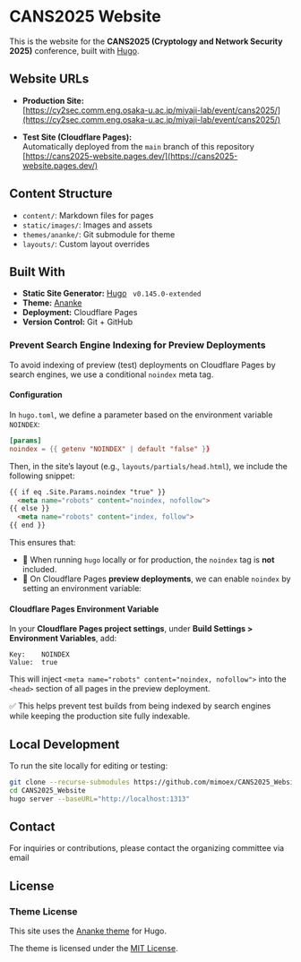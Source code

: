 # CANS2025 Website

This is the website for the **CANS2025 (Cryptology and Network Security 2025)** conference, built with [Hugo](https://gohugo.io/).


## Website URLs

- **Production Site:**  
  [https://cy2sec.comm.eng.osaka-u.ac.jp/miyaji-lab/event/cans2025/](https://cy2sec.comm.eng.osaka-u.ac.jp/miyaji-lab/event/cans2025/)

- **Test Site (Cloudflare Pages):**  
  Automatically deployed from the `main` branch of this repository  
  [https://cans2025-website.pages.dev/](https://cans2025-website.pages.dev/)

  
## Content Structure

- `content/`: Markdown files for pages
- `static/images/`: Images and assets
- `themes/ananke/`: Git submodule for theme
- `layouts/`: Custom layout overrides


## Built With

- **Static Site Generator:** [Hugo](https://gohugo.io/) ` v0.145.0-extended`
- **Theme:** [Ananke](https://github.com/theNewDynamic/gohugo-theme-ananke)
- **Deployment:** Cloudflare Pages
- **Version Control:** Git + GitHub

### Prevent Search Engine Indexing for Preview Deployments

To avoid indexing of preview (test) deployments on Cloudflare Pages by search engines, we use a conditional `noindex` meta tag.

#### Configuration

In `hugo.toml`, we define a parameter based on the environment variable `NOINDEX`:

```toml
[params]
noindex = {{ getenv "NOINDEX" | default "false" }}
```

Then, in the site’s layout (e.g., `layouts/partials/head.html`), we include the following snippet:

```html
{{ if eq .Site.Params.noindex "true" }}
  <meta name="robots" content="noindex, nofollow">
{{ else }}
  <meta name="robots" content="index, follow">
{{ end }}
```

This ensures that:

- 🔹 When running `hugo` locally or for production, the `noindex` tag is **not** included.
- 🔹 On Cloudflare Pages **preview deployments**, we can enable `noindex` by setting an environment variable:

#### Cloudflare Pages Environment Variable

In your **Cloudflare Pages project settings**, under **Build Settings > Environment Variables**, add:

```
Key:    NOINDEX
Value:  true
```

This will inject `<meta name="robots" content="noindex, nofollow">` into the `<head>` section of all pages in the preview deployment.

✅ This helps prevent test builds from being indexed by search engines while keeping the production site fully indexable.




## Local Development

To run the site locally for editing or testing:

```bash
git clone --recurse-submodules https://github.com/mimoex/CANS2025_Website.git
cd CANS2025_Website
hugo server --baseURL="http://localhost:1313"
```


## Contact

For inquiries or contributions, please contact the organizing committee via email  


## License

### Theme License

This site uses the [Ananke theme](https://github.com/theNewDynamic/gohugo-theme-ananke) for Hugo.

The theme is licensed under the [MIT License](https://opensource.org/licenses/MIT).

